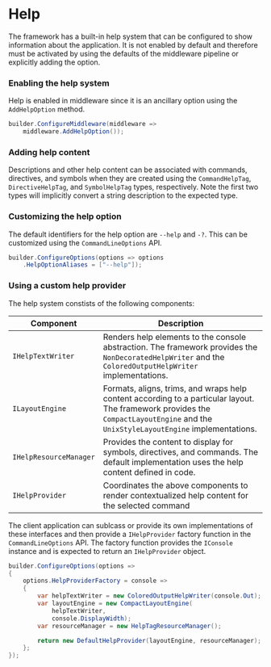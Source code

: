 # Help

The framework has a built-in help system that can be configured to show information about the application. It is not enabled by default and therefore must be activated by using the defaults of the middleware pipeline or explicitly adding the option.

### Enabling the help system

Help is enabled in middleware since it is an ancillary option using the `AddHelpOption` method. 

```csharp
builder.ConfigureMiddleware(middleware =>
    middleware.AddHelpOption());
```

### Adding help content

Descriptions and other help content can be associated with commands, directives, and symbols when they are created using the `CommandHelpTag`, `DirectiveHelpTag`, and `SymbolHelpTag` types, respectively. Note the first two types will implicitly convert a string description to the expected type.

### Customizing the help option

The default identifiers for the help option are `--help` and `-?`. This can be customized using the `CommandLineOptions` API.

```csharp
builder.ConfigureOptions(options => options
    .HelpOptionAliases = ["--help"]);
```

### Using a custom help provider

The help system constists of the following components:

|Component|Description|
|---|---|
|`IHelpTextWriter`|Renders help elements to the console abstraction. The framework provides the `NonDecoratedHelpWriter` and the `ColoredOutputHelpWriter` implementations.|
|`ILayoutEngine`|Formats, aligns, trims, and wraps help content according to a particular layout. The framework provides the `CompactLayoutEngine` and the `UnixStyleLayoutEngine` implementations.|
|`IHelpResourceManager`|Provides the content to display for symbols, directives, and commands. The default implementation uses the help content defined in code.|
|`IHelpProvider`|Coordinates the above components to render contextualized help content for the selected command|

The client application can sublcass or provide its own implementations of these interfaces and then provide a `IHelpProvider` factory function in the `CommandLineOptions` API. The factory function provides the `IConsole` instance and is expected to return an `IHelpProvider` object.

```csharp
builder.ConfigureOptions(options => 
{
    options.HelpProviderFactory = console =>
    {
        var helpTextWriter = new ColoredOutputHelpWriter(console.Out);
        var layoutEngine = new CompactLayoutEngine(
            helpTextWriter, 
            console.DisplayWidth);
        var resourceManager = new HelpTagResourceManager();

        return new DefaultHelpProvider(layoutEngine, resourceManager);
    };
});
```
